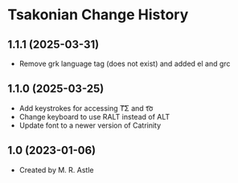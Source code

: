 Tsakonian Change History
====================

1.1.1 (2025-03-31)
----------------
* Remove grk language tag (does not exist) and added el and grc

1.1.0 (2025-03-25)
----------------
* Add keystrokes for accessing Τ͡Σ and  τ͡σ
* Change keyboard to use RALT instead of ALT
* Update font to a newer version of Catrinity

1.0 (2023-01-06)
----------------
* Created by M. R. Astle
